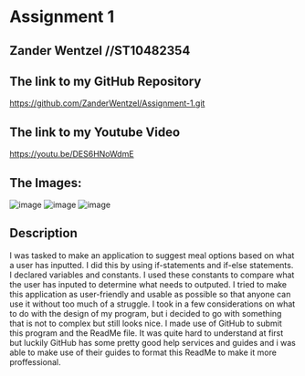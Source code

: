Assignment 1
=============================
Zander Wentzel //ST10482354
------------------------------

The link to my GitHub Repository
----
https://github.com/ZanderWentzel/Assignment-1.git

The link to my Youtube Video
----
https://youtu.be/DES6HNoWdmE

The Images:
------------------------------
![image](https://github.com/user-attachments/assets/6786467b-18ad-4be6-8d40-fc9b93490d28)
![image](https://github.com/user-attachments/assets/a68bab9e-9fd5-47f0-8f95-5c5d6a040c4f)
![image](https://github.com/user-attachments/assets/4889bcf0-34db-4daf-ac09-d62e3711381c)

Description 
------------------------------
I was tasked to make an application to suggest meal options based on what a user has inputted.
I did this by using if-statements and if-else statements. I declared variables and constants. I used these constants to compare what the user has inputed to determine what needs to outputed. 
I tried to make this application as user-friendly and usable as possible so that anyone can use it without too much of a struggle. I took in a few considerations on what to do with the design of my program, but i decided to go with something that is not to complex but still looks nice. I made use of GitHub to submit this program and the ReadMe file. It was quite hard to understand at first but luckily GitHub has some pretty good help services and guides and i was able to make use of their guides to format this ReadMe to make it more proffessional. 
